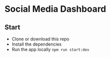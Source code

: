 # Social Media Dashboard

## Start

- Clone or download this repo
- Install the dependencies
- Run the app locally `npm run start:dev`
